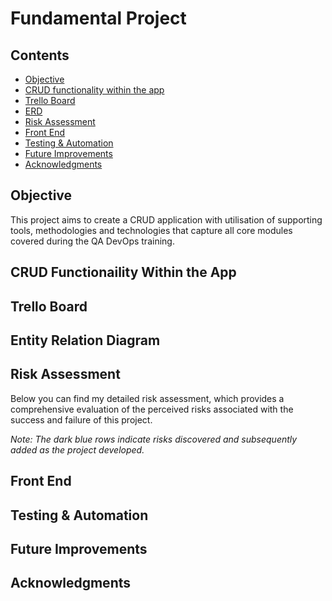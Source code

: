 # Fundamental Project 

## Contents

* [Objective](#objective)
* [CRUD functionality within the app](#CRUD-functionality-within-the-app)
* [Trello Board](#Trello-Board)
* [ERD](#Entity-Relation-Diagram)
* [Risk Assessment](#Risk-Assessment)
* [Front End](#Front-End)
* [Testing & Automation](#Testing-&-Automation)
* [Future Improvements](#Future-Improvements)
* [Acknowledgments](#Acknowledgments)




## Objective

This project aims to create a CRUD application with utilisation of supporting tools, methodologies and technologies that capture all core modules covered during the QA DevOps training.


## CRUD Functionaility Within the App



## Trello Board


## Entity Relation Diagram 


## Risk Assessment 

Below you can find my detailed risk assessment, which provides a comprehensive evaluation of the perceived risks associated with the success and failure of this project. 


_Note: The dark blue rows indicate risks discovered and subsequently added as the project developed._ 

## Front End


## Testing & Automation


## Future Improvements


## Acknowledgments

